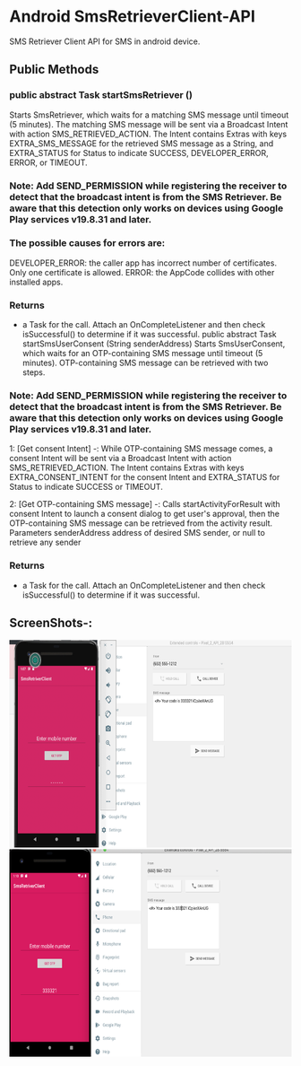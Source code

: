 # Android SmsRetrieverClient-API
  SMS Retriever Client API for SMS in android device.
  
## Public Methods
### public abstract Task<Void> startSmsRetriever ()
  
Starts SmsRetriever, which waits for a matching SMS message until timeout (5 minutes). The matching SMS message will be sent via a Broadcast Intent with action SMS_RETRIEVED_ACTION. The Intent contains Extras with keys EXTRA_SMS_MESSAGE for the retrieved SMS message as a String, and EXTRA_STATUS for Status to indicate SUCCESS, DEVELOPER_ERROR, ERROR, or TIMEOUT.

### Note: Add SEND_PERMISSION while registering the receiver to detect that the broadcast intent is from the SMS Retriever. Be aware that this detection only works on devices using Google Play services v19.8.31 and later.

### The possible causes for errors are:

DEVELOPER_ERROR: the caller app has incorrect number of certificates. Only one certificate is allowed.
ERROR: the AppCode collides with other installed apps.

### Returns

* a Task for the call. Attach an OnCompleteListener and then check isSuccessful() to determine if it was successful.
public abstract Task<Void> startSmsUserConsent (String senderAddress)
Starts SmsUserConsent, which waits for an OTP-containing SMS message until timeout (5 minutes). OTP-containing SMS message can be retrieved with two steps.
  

### Note: Add SEND_PERMISSION while registering the receiver to detect that the broadcast intent is from the SMS Retriever. Be aware that this detection only works on devices using Google Play services v19.8.31 and later.

1: [Get consent Intent] -: While OTP-containing SMS message comes, a consent Intent will be sent via a Broadcast Intent with action SMS_RETRIEVED_ACTION. The Intent contains Extras with keys EXTRA_CONSENT_INTENT for the consent Intent and EXTRA_STATUS for Status to indicate SUCCESS or TIMEOUT.

2: [Get OTP-containing SMS message] -: Calls startActivityForResult with consent Intent to launch a consent dialog to get user's approval, then the OTP-containing SMS message can be retrieved from the activity result.
Parameters
senderAddress	address of desired SMS sender, or null to retrieve any sender

### Returns

 * a Task for the call. Attach an OnCompleteListener and then check isSuccessful() to determine if it was successful.
 
 ## ScreenShots-:
<div class="row">
<img src="https://github.com/er-akashgarg/SmsRetriverClient_API/blob/master/screenshots/SS-1.png" width="900" height="370" />
<img src="https://github.com/er-akashgarg/SmsRetriverClient_API/blob/master/screenshots/SS-2.png" width="900" height="370" />
</div>